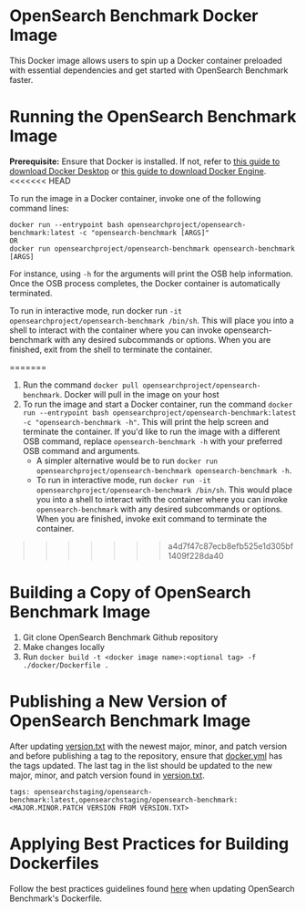 # OpenSearch Benchmark Docker Image

This Docker image allows users to spin up a Docker container preloaded with essential dependencies and get started with OpenSearch Benchmark faster.

# Running the OpenSearch Benchmark Image
**Prerequisite:** Ensure that Docker is installed. If not, refer to [this guide to download Docker Desktop](https://docs.docker.com/get-docker/) or [this guide to download Docker Engine](https://docs.docker.com/engine/install/).
<<<<<<< HEAD

To run the image in a Docker container, invoke one of the following command lines:
```
docker run --entrypoint bash opensearchproject/opensearch-benchmark:latest -c "opensearch-benchmark [ARGS]"
OR
docker run opensearchproject/opensearch-benchmark opensearch-benchmark [ARGS]
```

For instance, using `-h` for the arguments will print the OSB help information. Once the OSB process completes, the Docker container is automatically terminated.

To run in interactive mode, run docker run `-it opensearchproject/opensearch-benchmark /bin/sh`. This will place you into a shell to interact with the container where you can invoke opensearch-benchmark with any desired subcommands or options. When you are finished, exit from the shell to terminate the container.


=======
1. Run the command `docker pull opensearchproject/opensearch-benchmark`. Docker will pull in the image on your host
2. To run the image and start a Docker container, run the command `docker run --entrypoint bash opensearchproject/opensearch-benchmark:latest -c "opensearch-benchmark -h"`. This will print the help screen and terminate the container. If you'd like to run the image with a different OSB command, replace `opensearch-benchmark -h` with your preferred OSB command and arguments.
    - A simpler alternative would be to run `docker run opensearchproject/opensearch-benchmark opensearch-benchmark -h`.
    - To run in interactive mode, run `docker run -it opensearchproject/opensearch-benchmark /bin/sh`. This would place you into a shell to interact with the container where you can invoke `opensearch-benchmark` with any desired subcommands or options. When you are finished, invoke exit command to terminate the container.
>>>>>>> a4d7f47c87ecb8efb525e1d305bf1409f228da40


# Building a Copy of OpenSearch Benchmark Image
1. Git clone OpenSearch Benchmark Github repository
2. Make changes locally
3. Run `docker build -t <docker image name>:<optional tag> -f ./docker/Dockerfile .`

# Publishing a New Version of OpenSearch Benchmark Image
After updating [version.txt](../version.txt) with the newest major, minor, and patch version and before publishing a tag to the repository, ensure that [docker.yml](../.github/workflows/docker.yml) has the tags updated. The last tag in the list should be updated to the new major, minor, and patch version found in [version.txt](../version.txt).
```
tags: opensearchstaging/opensearch-benchmark:latest,opensearchstaging/opensearch-benchmark:<MAJOR.MINOR.PATCH VERSION FROM VERSION.TXT>
```

# Applying Best Practices for Building Dockerfiles
Follow the best practices guidelines found [here](https://docs.docker.com/develop/develop-images/dockerfile_best-practices/) when updating OpenSearch Benchmark's Dockerfile.